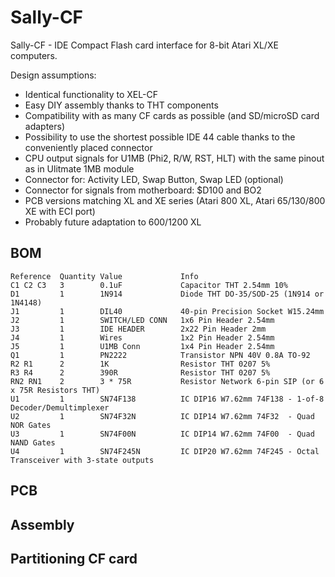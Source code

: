 # Sally-CF
Sally-CF - IDE Compact Flash card interface for 8-bit Atari XL/XE computers.

Design assumptions:
- Identical functionality to XEL-CF
- Easy DIY assembly thanks to THT components
- Compatibility with as many CF cards as possible (and SD/microSD card adapters)
- Possibility to use the shortest possible IDE 44 cable thanks to the conveniently placed connector
- CPU output signals for U1MB (Phi2, R/W, RST, HLT) with the same pinout as in Ulitmate 1MB module
- Connector for: Activity LED, Swap Button, Swap LED (optional)
- Connector for signals from motherboard: $D100 and BO2
- PCB versions matching XL and XE series (Atari 800 XL, Atari 65/130/800 XE with ECI port)
- Probably future adaptation to 600/1200 XL

## BOM
```
Reference  Quantity Value             Info
C1 C2 C3   3        0.1uF             Capacitor THT 2.54mm 10%
D1         1        1N914             Diode THT DO-35/SOD-25 (1N914 or 1N4148)
J1         1        DIL40             40-pin Precision Socket W15.24mm
J2         1        SWITCH/LED CONN   1x6 Pin Header 2.54mm
J3         1        IDE HEADER        2x22 Pin Header 2mm
J4         1        Wires             1x2 Pin Header 2.54mm
J5         1        U1MB Conn         1x4 Pin Header 2.54mm
Q1         1        PN2222            Transistor NPN 40V 0.8A TO-92
R2 R1      2        1K                Resistor THT 0207 5%
R3 R4      2        390R              Resistor THT 0207 5%
RN2 RN1    2        3 * 75R           Resistor Network 6-pin SIP (or 6 x 75R Resistors THT)
U1         1        SN74F138          IC DIP16 W7.62mm 74F138 - 1-of-8 Decoder/Demultimplexer
U2         1        SN74F32N          IC DIP14 W7.62mm 74F32  - Quad NOR Gates
U3         1        SN74F00N          IC DIP14 W7.62mm 74F00  - Quad NAND Gates
U4         1        SN74F245N         IC DIP20 W7.62mm 74F245 - Octal Transceiver with 3-state outputs
```

## PCB


## Assembly


## Partitioning CF card
